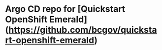 # Argo CD repo for [Quickstart OpenShift Emerald] (https://github.com/bcgov/quickstart-openshift-emerald)
